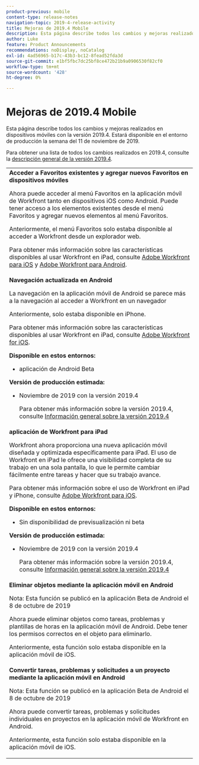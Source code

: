 ```yaml
---
product-previous: mobile
content-type: release-notes
navigation-topic: 2019-4-release-activity
title: Mejoras de 2019.4 Mobile
description: Esta página describe todos los cambios y mejoras realizados en dispositivos móviles con la versión 2019.4. Estará disponible en el entorno de producción la semana del 11 de noviembre de 2019.
author: Luke
feature: Product Announcements
recommendations: noDisplay, noCatalog
exl-id: 4ad56965-b17c-43b3-bc12-8fead52fda3d
source-git-commit: e1bf5fbc7dc25bf8ce472b21b9a0906530f82cf0
workflow-type: tm+mt
source-wordcount: '428'
ht-degree: 0%

---
```


# Mejoras de 2019.4 Mobile

Esta página describe todos los cambios y mejoras realizados en dispositivos móviles con la versión 2019.4. Estará disponible en el entorno de producción la semana del 11 de noviembre de 2019.

Para obtener una lista de todos los cambios realizados en 2019.4, consulte la [descripción general de la versión 2019.4](../../../../product-announcements/product-releases/quarterly-release-archive/2019.4-release-activity/2019-4-release-activity-overview.md).

<table style="table-layout:auto"> 
 <col> 
 <tbody> 
  <tr> 
   <td><strong>Acceder a Favoritos existentes y agregar nuevos Favoritos en dispositivos móviles</strong> <p>Ahora puede acceder al menú Favoritos en la aplicación móvil de Workfront tanto en dispositivos iOS como Android. Puede tener acceso a los elementos existentes desde el menú Favoritos y agregar nuevos elementos al menú Favoritos.</p> <p>Anteriormente, el menú Favoritos solo estaba disponible al acceder a Workfront desde un explorador web.</p> <p>Para obtener más información sobre las características disponibles al usar Workfront en iPad, consulte <a href="../../../../workfront-basics/mobile-apps/using-the-workfront-mobile-app/workfront-for-ios.md" class="MCXref xref" xrefformat="{para}">Adobe Workfront para iOS</a> y <a href="../../../../workfront-basics/mobile-apps/using-the-workfront-mobile-app/workfront-for-android.md" class="MCXref xref" xrefformat="{para}">Adobe Workfront para Android</a>.</p></td> 
  </tr> 
  <tr> 
   <td><strong>Navegación actualizada en Android</strong> <p>La navegación en la aplicación móvil de Android se parece más a la navegación al acceder a Workfront en un navegador</p> <p>Anteriormente, solo estaba disponible en iPhone.</p> <p>Para obtener más información sobre las características disponibles al usar Workfront en iPad, consulte <a href="../../../../workfront-basics/mobile-apps/using-the-workfront-mobile-app/workfront-for-ios.md" class="MCXref xref" xrefformat="{para}">Adobe Workfront for iOS</a>.</p> 
    <div class="workfront_plans"> 
     <p><strong>Disponible en estos entornos:</strong> </p> 
     <ul> 
      <li>aplicación de Android Beta</li> 
     </ul> 
     <p><strong>Versión de producción estimada:</strong> </p> 
     <ul> 
      <li> <p>Noviembre de 2019 con la versión 2019.4</p> <p>Para obtener más información sobre la versión 2019.4, consulte <a href="../../../../product-announcements/product-releases/quarterly-release-archive/2019.4-release-activity/2019-4-release-activity-overview.md" class="MCXref xref" xrefformat="{para}">Información general sobre la versión 2019.4</a></p> </li> 
     </ul> 
    </div></td> 
  </tr> 
  <tr> 
   <td><strong>aplicación de Workfront para iPad</strong> <p>Workfront ahora proporciona una nueva aplicación móvil diseñada y optimizada específicamente para iPad. El uso de Workfront en iPad le ofrece una visibilidad completa de su trabajo en una sola pantalla, lo que le permite cambiar fácilmente entre tareas y hacer que su trabajo avance.</p> <p>Para obtener más información sobre el uso de Workfront en iPad y iPhone, consulte <a href="../../../../workfront-basics/mobile-apps/using-the-workfront-mobile-app/workfront-for-ios.md" class="MCXref xref" xrefformat="{para}">Adobe Workfront para iOS</a>.</p> 
    <div class="workfront_plans"> 
     <p><strong>Disponible en estos entornos:</strong> </p> 
     <ul> 
      <li>Sin disponibilidad de previsualización ni beta</li> 
     </ul> 
     <p><strong>Versión de producción estimada:</strong> </p> 
     <ul> 
      <li> <p>Noviembre de 2019 con la versión 2019.4</p> <p>Para obtener más información sobre la versión 2019.4, consulte <a href="../../../../product-announcements/product-releases/quarterly-release-archive/2019.4-release-activity/2019-4-release-activity-overview.md" class="MCXref xref" xrefformat="{para}">Información general sobre la versión 2019.4</a></p> </li> 
     </ul> 
    </div></td> 
  </tr> 
  <tr> 
   <td> 
    <div> 
     <strong>Eliminar objetos mediante la aplicación móvil en Android</strong> 
     <p>Nota: Esta función se publicó en la aplicación Beta de Android el 8 de octubre de 2019</p> 
     <p>Ahora puede eliminar objetos como tareas, problemas y plantillas de horas en la aplicación móvil de Android. Debe tener los permisos correctos en el objeto para eliminarlo.</p> 
     <p>Anteriormente, esta función solo estaba disponible en la aplicación móvil de iOS.</p> 
    </div> </td> 
  </tr> 
  <tr> 
   <td><strong>Convertir tareas, problemas y solicitudes a un proyecto mediante la aplicación móvil en Android</strong> <p>Nota: Esta función se publicó en la aplicación Beta de Android el 8 de octubre de 2019</p> <p>Ahora puede convertir tareas, problemas y solicitudes individuales en proyectos en la aplicación móvil de Workfront en Android.</p> <p>Anteriormente, esta función solo estaba disponible en la aplicación móvil de iOS.</p> </td> 
  </tr> 
 </tbody> 
</table>
